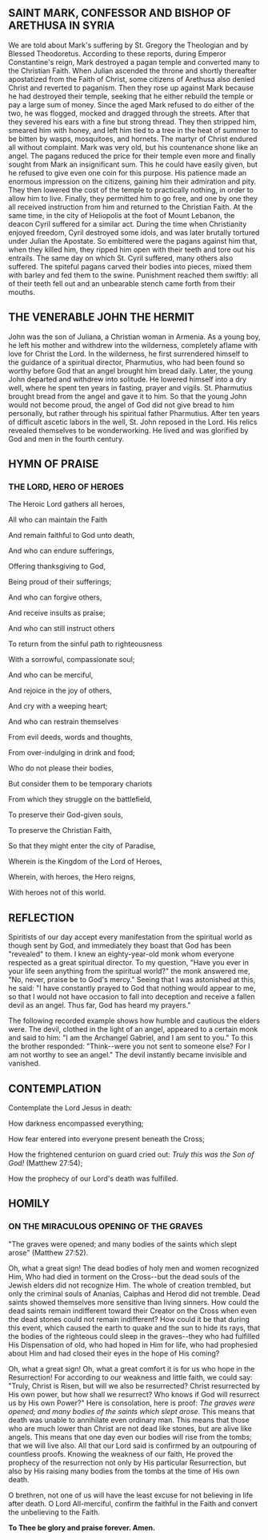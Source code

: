 ## SAINT MARK, CONFESSOR AND BISHOP OF ARETHUSA IN SYRIA

We are told about Mark's suffering by St. Gregory the Theologian and by Blessed Theodoretus. According to these reports, during Emperor Constantine's reign, Mark destroyed a pagan temple and converted many to the Christian Faith. When Julian ascended the throne and shortly thereafter apostatized from the Faith of Christ, some citizens of Arethusa also denied Christ and reverted to paganism. Then they rose up against Mark because he had destroyed their temple, seeking that he either rebuild the temple or pay a large sum of money. Since the aged Mark refused to do either of the two, he was flogged, mocked and dragged through the streets. After that they severed his ears with a fine but strong thread. They then stripped him, smeared him with honey, and left him tied to a tree in the heat of summer to be bitten by wasps, mosquitoes, and hornets. The martyr of Christ endured all without complaint. Mark was very old, but his countenance shone like an angel. The pagans reduced the price for their temple even more and finally sought from Mark an insignificant sum. This he could have easily given, but he refused to give even one coin for this purpose. His patience made an enormous impression on the citizens, gaining him their admiration and pity. They then lowered the cost of the temple to practically nothing, in order to allow him to live. Finally, they permitted him to go free, and one by one they all received instruction from him and returned to the Christian Faith. At the same time, in the city of Heliopolis at the foot of Mount Lebanon, the deacon Cyril suffered for a similar act. During the time when Christianity enjoyed freedom, Cyril destroyed some idols, and was later brutally tortured under Julian the Apostate. So embittered were the pagans against him that, when they killed him, they ripped him open with their teeth and tore out his entrails. The same day on which St. Cyril suffered, many others also suffered. The spiteful pagans carved their bodies into pieces, mixed them with barley and fed them to the swine. Punishment reached them swiftly: all of their teeth fell out and an unbearable stench came forth from their mouths.

## THE VENERABLE JOHN THE HERMIT

John was the son of Juliana, a Christian woman in Armenia. As a young boy, he left his mother and withdrew into the wilderness, completely aflame with love for Christ the Lord. In the wilderness, he first surrendered himself to the guidance of a spiritual director, Pharmutius, who had been found so worthy before God that an angel brought him bread daily. Later, the young John departed and withdrew into solitude. He lowered himself into a dry well, where he spent ten years in fasting, prayer and vigils. St. Pharmutius brought bread from the angel and gave it to him. So that the young John would not become proud, the angel of God did not give bread to him personally, but rather through his spiritual father Pharmutius. After ten years of difficult ascetic labors in the well, St. John reposed in the Lord. His relics revealed themselves to be wonderworking. He lived and was glorified by God and men in the fourth century.

## HYMN OF PRAISE

### THE LORD, HERO OF HEROES

The Heroic Lord gathers all heroes,  

All who can maintain the Faith  

And remain faithful to God unto death,  

And who can endure sufferings,  

Offering thanksgiving to God,  

Being proud of their sufferings;  

And who can forgive others,  

And receive insults as praise;  

And who can still instruct others  

To return from the sinful path to righteousness  

With a sorrowful, compassionate soul;  

And who can be merciful,  

And rejoice in the joy of others,  

And cry with a weeping heart;  

And who can restrain themselves  

From evil deeds, words and thoughts,  

From over-indulging in drink and food;  

Who do not please their bodies,  

But consider them to be temporary chariots  

From which they struggle on the battlefield,  

To preserve their God-given souls,  

To preserve the Christian Faith,  

So that they might enter the city of Paradise,  

Wherein is the Kingdom of the Lord of Heroes,  

Wherein, with heroes, the Hero reigns,  

With heroes not of this world.  

## REFLECTION

Spiritists of our day accept every manifestation from the spiritual world as though sent by God, and immediately they boast that God has been "revealed" to them. I knew an eighty-year-old monk whom everyone respected as a great spiritual director. To my question, "Have you ever in your life seen anything from the spiritual world?" the monk answered me, "No, never, praise be to God's mercy." Seeing that I was astonished at this, he said: "I have constantly prayed to God that nothing would appear to me, so that I would not have occasion to fall into deception and receive a fallen devil as an angel. Thus far, God has heard my prayers."

The following recorded example shows how humble and cautious the elders were. The devil, clothed in the light of an angel, appeared to a certain monk and said to him: "I am the Archangel Gabriel, and I am sent to you." To this the brother responded: "Think--were you not sent to someone else? For I am not worthy to see an angel." The devil instantly became invisible and vanished.

## CONTEMPLATION

Contemplate the Lord Jesus in death:  

How darkness encompassed everything;  

How fear entered into everyone present beneath the Cross;  

How the frightened centurion on guard cried out: *Truly this was the Son of God!* (Matthew 27:54);  

How the prophecy of our Lord's death was fulfilled.  

## HOMILY

### ON THE MIRACULOUS OPENING OF THE GRAVES

"The graves were opened; and many bodies of the saints which slept arose" (Matthew 27:52).  

Oh, what a great sign! The dead bodies of holy men and women recognized Him, Who had died in torment on the Cross--but the dead souls of the Jewish elders did not recognize Him. The whole of creation trembled, but only the criminal souls of Ananias, Caiphas and Herod did not tremble. Dead saints showed themselves more sensitive than living sinners. How could the dead saints remain indifferent toward their Creator on the Cross when even the dead stones could not remain indifferent? How could it be that during this event, which caused the earth to quake and the sun to hide its rays, that the bodies of the righteous could sleep in the graves--they who had fulfilled His Dispensation of old, who had hoped in Him for life, who had prophesied about Him and had closed their eyes in the hope of His coming?  

Oh, what a great sign! Oh, what a great comfort it is for us who hope in the Resurrection! For according to our weakness and little faith, we could say: "Truly, Christ is Risen, but will we also be resurrected? Christ resurrected by His own power, but how shall we resurrect? Who knows if God will resurrect us by His own Power?" Here is consolation, here is proof: *The graves were opened; and many bodies of the saints which slept arose.* This means that death was unable to annihilate even ordinary man. This means that those who are much lower than Christ are not dead like stones, but are alive like angels. This means that one day even our bodies will rise from the tombs; that we will live also. All that our Lord said is confirmed by an outpouring of countless proofs. Knowing the weakness of our faith, He proved the prophecy of the resurrection not only by His particular Resurrection, but also by His raising many bodies from the tombs at the time of His own death.  

O brethren, not one of us will have the least excuse for not believing in life after death. O Lord All-merciful, confirm the faithful in the Faith and convert the unbelieving to the Faith.  

**To Thee be glory and praise forever. Amen.**  
